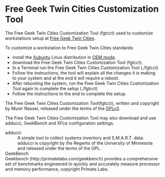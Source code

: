 # Free Geek Twin Cities Customization Tool

The Free Geek Twin Cities Customization Tool (fgtcct) used to customize workstations setup at [Free Geek Twin Cities](http://freegeektwincities.org).

To customize a workstation to Free Geek Twin Cities standards:

- install the [Xubuntu](http://xubuntu.org) Linux distribution in [OEM mode](https://help.ubuntu.com/community/Ubuntu_OEM_Installer_Overview).
- download the Free Geek Twin Cities Customization Tool (fgtcct).
- In a Terminal run the Free Geek Twin Cities Customization Tool (./fgtcct)
- Follow the instructions, the tool will explain all the changes it is making to your system and at the end it will require a reboot.
- After rebooting the system, run the Free Geek Twin Cities Customization Tool again to complete the setup (./fgtcct)
- Follow the instructions to the end to complete the setup.

The Free Geek Twin Cities Customization Tool(fgtcct), written and copyright by Munir Nassar, released under the terms of the [GPLv3](http://www.gnu.org/licenses/gpl.html).

The Free Geek Twin Cities Customization Tool may also download and use adducci, GeekBench and XFce configuration settings. 

<dl>
<dt>adducci</dt>
<dd>A simple tool to collect systems inventory and S.M.A.R.T. data. adducci is copyright by the Regents of the University of Minnesota and released under the terms of the GPL.</dd>

<dt>GeekBench</dt>
</dd>Geekbench (http://primatelabs.com/geekbench) provides a comprehensive set of benchmarks engineered to quickly and accurately measure processor and memory performance, copyright Primate Labs.</dd>
</dl>
